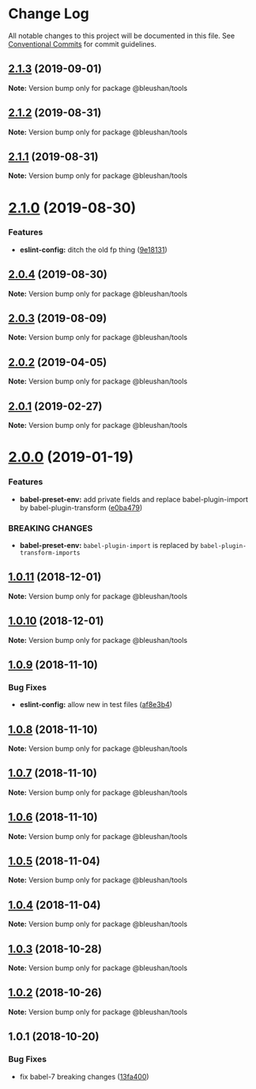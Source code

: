 # Change Log

All notable changes to this project will be documented in this file.
See [Conventional Commits](https://conventionalcommits.org) for commit guidelines.

## [2.1.3](https://github.com/BleuShan/bleushan/compare/@bleushan/tools@2.1.2...@bleushan/tools@2.1.3) (2019-09-01)

**Note:** Version bump only for package @bleushan/tools





## [2.1.2](https://github.com/BleuShan/bleushan/compare/@bleushan/tools@2.1.1...@bleushan/tools@2.1.2) (2019-08-31)

**Note:** Version bump only for package @bleushan/tools





## [2.1.1](https://github.com/BleuShan/bleushan/compare/@bleushan/tools@2.1.0...@bleushan/tools@2.1.1) (2019-08-31)

**Note:** Version bump only for package @bleushan/tools





# [2.1.0](https://github.com/BleuShan/bleushan/compare/@bleushan/tools@2.0.4...@bleushan/tools@2.1.0) (2019-08-30)


### Features

* **eslint-config:** ditch the old fp thing ([9e18131](https://github.com/BleuShan/bleushan/commit/9e18131))





## [2.0.4](https://github.com/BleuShan/bleushan/compare/@bleushan/tools@2.0.3...@bleushan/tools@2.0.4) (2019-08-30)

**Note:** Version bump only for package @bleushan/tools





## [2.0.3](https://github.com/BleuShan/bleushan/compare/@bleushan/tools@2.0.2...@bleushan/tools@2.0.3) (2019-08-09)

**Note:** Version bump only for package @bleushan/tools





## [2.0.2](https://github.com/BleuShan/bleushan/compare/@bleushan/tools@2.0.1...@bleushan/tools@2.0.2) (2019-04-05)

**Note:** Version bump only for package @bleushan/tools





## [2.0.1](https://github.com/BleuShan/bleushan/compare/@bleushan/tools@2.0.0...@bleushan/tools@2.0.1) (2019-02-27)

**Note:** Version bump only for package @bleushan/tools





# [2.0.0](https://github.com/BleuShan/bleushan/compare/@bleushan/tools@1.0.11...@bleushan/tools@2.0.0) (2019-01-19)


### Features

* **babel-preset-env:** add private fields and replace babel-plugin-import by babel-plugin-transform ([e0ba479](https://github.com/BleuShan/bleushan/commit/e0ba479))


### BREAKING CHANGES

* **babel-preset-env:** `babel-plugin-import` is replaced by `babel-plugin-transform-imports`





## [1.0.11](https://github.com/BleuShan/bleushan/compare/@bleushan/tools@1.0.10...@bleushan/tools@1.0.11) (2018-12-01)

**Note:** Version bump only for package @bleushan/tools





## [1.0.10](https://github.com/BleuShan/bleushan/compare/@bleushan/tools@1.0.9...@bleushan/tools@1.0.10) (2018-12-01)

**Note:** Version bump only for package @bleushan/tools





## [1.0.9](https://github.com/BleuShan/bleushan/compare/@bleushan/tools@1.0.8...@bleushan/tools@1.0.9) (2018-11-10)


### Bug Fixes

* **eslint-config:** allow new in test files ([af8e3b4](https://github.com/BleuShan/bleushan/commit/af8e3b4))





## [1.0.8](https://github.com/BleuShan/bleushan/compare/@bleushan/tools@1.0.7...@bleushan/tools@1.0.8) (2018-11-10)

**Note:** Version bump only for package @bleushan/tools





## [1.0.7](https://github.com/BleuShan/bleushan/compare/@bleushan/tools@1.0.6...@bleushan/tools@1.0.7) (2018-11-10)

**Note:** Version bump only for package @bleushan/tools





## [1.0.6](https://github.com/BleuShan/bleushan/compare/@bleushan/tools@1.0.5...@bleushan/tools@1.0.6) (2018-11-10)

**Note:** Version bump only for package @bleushan/tools





## [1.0.5](https://github.com/BleuShan/bleushan/compare/@bleushan/tools@1.0.4...@bleushan/tools@1.0.5) (2018-11-04)

**Note:** Version bump only for package @bleushan/tools





## [1.0.4](https://github.com/BleuShan/bleushan/compare/@bleushan/tools@1.0.3...@bleushan/tools@1.0.4) (2018-11-04)

**Note:** Version bump only for package @bleushan/tools





## [1.0.3](https://github.com/BleuShan/bleushan/compare/@bleushan/tools@1.0.2...@bleushan/tools@1.0.3) (2018-10-28)

**Note:** Version bump only for package @bleushan/tools





## [1.0.2](https://github.com/BleuShan/bleushan/compare/@bleushan/tools@1.0.1...@bleushan/tools@1.0.2) (2018-10-26)

**Note:** Version bump only for package @bleushan/tools





## 1.0.1 (2018-10-20)


### Bug Fixes

* fix babel-7 breaking changes ([13fa400](https://github.com/BleuShan/bleushan/commit/13fa400))
